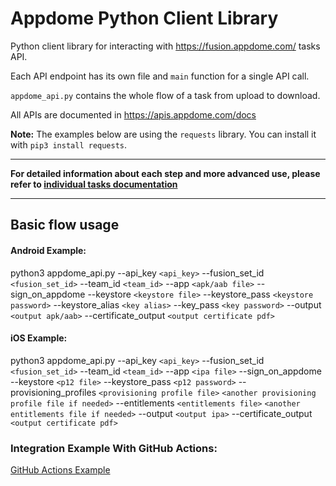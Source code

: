 # Appdome Python Client Library
Python client library for interacting with https://fusion.appdome.com/ tasks API.

Each API endpoint has its own file and `main` function for a single API call.

`appdome_api.py` contains the whole flow of a task from upload to download.

All APIs are documented in https://apis.appdome.com/docs

**Note:** The examples below are using the `requests` library. You can install it with `pip3 install requests`.

---
**For detailed information about each step and more advanced use, please refer to [individual tasks documentation](./appdome-api-python/README.md)**

---

## Basic flow usage

#### Android Example:

python3 appdome_api.py --api_key `<api_key>` --fusion_set_id `<fusion_set_id>` --team_id `<team_id>` --app `<apk/aab file>` --sign_on_appdome --keystore `<keystore file>` --keystore_pass `<keystore password>`
 --keystore_alias `<key alias>` --key_pass `<key password>` --output `<output apk/aab>` --certificate_output `<output certificate pdf>`

#### iOS Example:

python3 appdome_api.py --api_key `<api_key>` --fusion_set_id `<fusion_set_id>` --team_id `<team_id>` --app `<ipa file>` --sign_on_appdome --keystore `<p12 file>` --keystore_pass `<p12 password>`
--provisioning_profiles `<provisioning profile file>` `<another provisioning profile file if needed>` --entitlements `<entitlements file>` `<another entitlements file if needed>` --output `<output ipa>` --certificate_output `<output certificate pdf>`

### Integration Example With GitHub Actions:
[GitHub Actions Example](github_actions_appdome_workfolw_example.yml)
